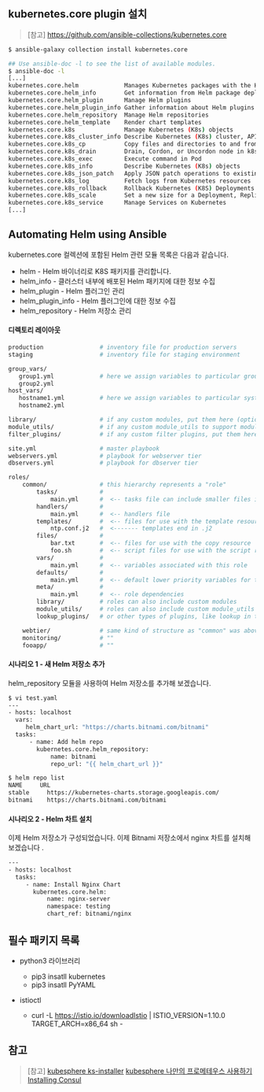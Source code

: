 ## kubernetes.core plugin 설치

> [참고]
> https://github.com/ansible-collections/kubernetes.core
```sh
$ ansible-galaxy collection install kubernetes.core

## Use ansible-doc -l to see the list of available modules.
$ ansible-doc -l
[...]
kubernetes.core.helm             Manages Kubernetes packages with the Helm package manager
kubernetes.core.helm_info        Get information from Helm package deployed inside the cluster
kubernetes.core.helm_plugin      Manage Helm plugins
kubernetes.core.helm_plugin_info Gather information about Helm plugins
kubernetes.core.helm_repository  Manage Helm repositories
kubernetes.core.helm_template    Render chart templates
kubernetes.core.k8s              Manage Kubernetes (K8s) objects
kubernetes.core.k8s_cluster_info Describe Kubernetes (K8s) cluster, APIs available and their respective versions
kubernetes.core.k8s_cp           Copy files and directories to and from pod
kubernetes.core.k8s_drain        Drain, Cordon, or Uncordon node in k8s cluster
kubernetes.core.k8s_exec         Execute command in Pod
kubernetes.core.k8s_info         Describe Kubernetes (K8s) objects
kubernetes.core.k8s_json_patch   Apply JSON patch operations to existing objects
kubernetes.core.k8s_log          Fetch logs from Kubernetes resources
kubernetes.core.k8s_rollback     Rollback Kubernetes (K8S) Deployments and DaemonSets
kubernetes.core.k8s_scale        Set a new size for a Deployment, ReplicaSet, Replication Controller, or Job
kubernetes.core.k8s_service      Manage Services on Kubernetes
[...]
```


## Automating Helm using Ansible
kubernetes.core 컬렉션에 포함된 Helm 관련 모듈 목록은 다음과 같습니다.

- helm - Helm 바이너리로 K8S 패키지를 관리합니다.
- helm_info - 클러스터 내부에 배포된 Helm 패키지에 대한 정보 수집
- helm_plugin - Helm 플러그인 관리
- helm_plugin_info - Helm 플러그인에 대한 정보 수집
- helm_repository - Helm 저장소 관리

#### 디렉토리 레이아웃
```sh
production                # inventory file for production servers
staging                   # inventory file for staging environment

group_vars/
   group1.yml             # here we assign variables to particular groups
   group2.yml
host_vars/
   hostname1.yml          # here we assign variables to particular systems
   hostname2.yml

library/                  # if any custom modules, put them here (optional)
module_utils/             # if any custom module_utils to support modules, put them here (optional)
filter_plugins/           # if any custom filter plugins, put them here (optional)

site.yml                  # master playbook
webservers.yml            # playbook for webserver tier
dbservers.yml             # playbook for dbserver tier

roles/
    common/               # this hierarchy represents a "role"
        tasks/            #
            main.yml      #  <-- tasks file can include smaller files if warranted
        handlers/         #
            main.yml      #  <-- handlers file
        templates/        #  <-- files for use with the template resource
            ntp.conf.j2   #  <------- templates end in .j2
        files/            #
            bar.txt       #  <-- files for use with the copy resource
            foo.sh        #  <-- script files for use with the script resource
        vars/             #
            main.yml      #  <-- variables associated with this role
        defaults/         #
            main.yml      #  <-- default lower priority variables for this role
        meta/             #
            main.yml      #  <-- role dependencies
        library/          # roles can also include custom modules
        module_utils/     # roles can also include custom module_utils
        lookup_plugins/   # or other types of plugins, like lookup in this case

    webtier/              # same kind of structure as "common" was above, done for the webtier role
    monitoring/           # ""
    fooapp/               # ""

```

#### 시나리오 1 - 새 Helm 저장소 추가
helm_repository 모듈을 사용하여 Helm 저장소를 추가해 보겠습니다.
```sh
$ vi test.yaml
---
- hosts: localhost
  vars:
     helm_chart_url: "https://charts.bitnami.com/bitnami"
  tasks:
      - name: Add helm repo
        kubernetes.core.helm_repository:
    	    name: bitnami
    	    repo_url: "{{ helm_chart_url }}"

$ helm repo list
NAME  	 URL
stable     https://kubernetes-charts.storage.googleapis.com/
bitnami    https://charts.bitnami.com/bitnami
```

#### 시나리오 2 - Helm 차트 설치
이제 Helm 저장소가 구성되었습니다. 이제 Bitnami 저장소에서 nginx 차트를 설치해 보겠습니다 .
```sh
---
- hosts: localhost
  tasks:
     - name: Install Nginx Chart
       kubernetes.core.helm:
    	   name: nginx-server
    	   namespace: testing
    	   chart_ref: bitnami/nginx
```

## 필수 패키지 목록
- python3 라이브러리
  - pip3 insatll kubernetes
  - pip3 insatll PyYAML

- istioctl
  - curl -L https://istio.io/downloadIstio | ISTIO_VERSION=1.10.0 TARGET_ARCH=x86_64 sh -



## 참고
> [참고]
> [kubesphere ks-installer](https://github.com/kubesphere/ks-installer)
> [kubesphere 나만의 프로메테우스 사용하기](https://kubesphere.io/docs/faq/observability/byop/)
> [Installing Consul](https://www.consul.io/docs/k8s/installation/install#helm-chart-installation)
